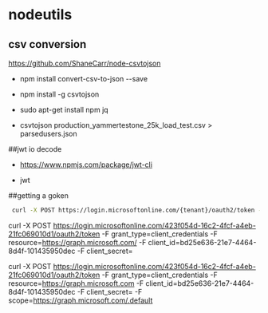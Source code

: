 # nodeutils

## csv conversion
https://github.com/ShaneCarr/node-csvtojson

 - npm install convert-csv-to-json --save
 
- npm install -g csvtojson
 
- sudo apt-get install npm jq 
 
- csvtojson production_yammertestone_25k_load_test.csv > parsedusers.json
 

##jwt io decode

- https://www.npmjs.com/package/jwt-cli

- jwt <token here> 
 
 ##getting a goken
 
```bash
 curl -X POST https://login.microsoftonline.com/{tenant}/oauth2/token -F grant_type=client_credentials -F resource={resource} -F client_id={client_id} -F client_secret={client_secret}
 ```
 
 curl -X POST https://login.microsoftonline.com/423f054d-16c2-4fcf-a4eb-21fc069010d1/oauth2/token -F grant_type=client_credentials -F resource=https://graph.microsoft.com/
 -F client_id=bd25e636-21e7-4464-8d4f-101435950dec -F client_secret=<secret here>

 curl -X POST https://login.microsoftonline.com/423f054d-16c2-4fcf-a4eb-21fc069010d1/oauth2/token -F grant_type=client_credentials -F resource=https://graph.microsoft.com -F client_id=bd25e636-21e7-4464-8d4f-101435950dec -F client_secret=<secret> -F scope=https://graph.microsoft.com/.default
 
